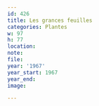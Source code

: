```yaml
---
id: 426
title: Les grances feuilles
categories: Plantes
w: 97
h: 77
location:
note:
file:
year: '1967'
year_start: 1967
year_end:
image:

---
```

